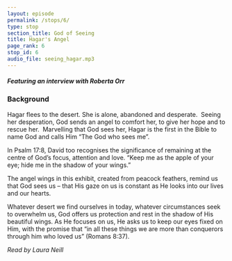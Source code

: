 ```yaml
---
layout: episode
permalink: /stops/6/
type: stop
section_title: God of Seeing
title: Hagar's Angel
page_rank: 6
stop_id: 6
audio_file: seeing_hagar.mp3
---
```


#### *Featuring an interview with Roberta Orr*

### Background

Hagar flees to the desert. She is alone, abandoned and desperate.  Seeing her desperation, God sends an angel to comfort her, to give her hope and to rescue her.  Marvelling that God sees her, Hagar is the first in the Bible to name God and calls Him “The God who sees me”.

In Psalm 17:8, David too recognises the significance of remaining at the centre of God’s focus, attention and love. “Keep me as the apple of your eye; hide me in the shadow of your wings.” 

The angel wings in this exhibit, created from peacock feathers, remind us that God sees us – that His gaze on us is constant as He looks into our lives and our hearts.
  
Whatever desert we find ourselves in today, whatever circumstances seek to overwhelm us, God offers us protection and rest in the shadow of His beautiful wings. As He focuses on us, He asks us to keep our eyes fixed on Him, with the promise that “in all these things we are more than conquerors through him who loved us” (Romans 8:37).

_Read by Laura Neill_